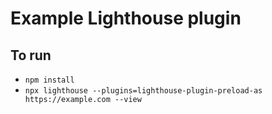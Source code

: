 # Example Lighthouse plugin
 
## To run

- `npm install`
- `npx lighthouse --plugins=lighthouse-plugin-preload-as https://example.com --view`
